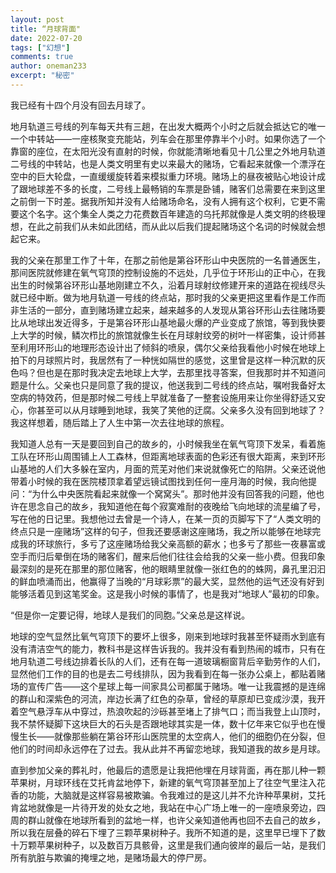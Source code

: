 ```yaml
---
layout: post
title: “月球背面"
date: 2022-07-20
tags: ["幻想"]
comments: true
author: oneman233
excerpt: "秘密"
---
```


我已经有十四个月没有回去月球了。

地月轨道三号线的列车每天共有三趟，在出发大概两个小时之后就会抵达它的唯一一个中转站——一座核聚变充能站，列车会在那里停靠半个小时。如果你选了一个靠窗的座位，在太阳光没有直射的时候，你就能清晰地看见十几公里之外地月轨道二号线的中转站，也是人类文明里有史以来最大的赌场，它看起来就像一个漂浮在空中的巨大轮盘，一直缓缓旋转着来模拟重力环境。赌场上的昼夜被贴心地设计成了跟地球差不多的长度，二号线上最畅销的车票是卧铺，赌客们总需要在来到这里之前倒一下时差。据我所知并没有人给赌场命名，没有人拥有这个权利，它更不需要这个名字。这个集全人类之力花费数百年建造的乌托邦就像是人类文明的终极理想，在此之前我们从未如此团结，而从此以后我们提起赌场这个名词的时候就会想起它来。

我的父亲在那里工作了十年，在那之前他是第谷环形山中央医院的一名普通医生，那间医院就修建在氧气穹顶的控制设施的不远处，几乎位于环形山的正中心，在我出生的时候第谷环形山基地刚建立不久，沿着月球射纹修建开来的道路在视线尽头就已经中断。做为地月轨道一号线的终点站，那时我的父亲更把这里看作是工作而非生活的一部分，直到赌场建立起来，越来越多的人发现从第谷环形山去往赌场要比从地球出发近得多，于是第谷环形山基地最火爆的产业变成了旅馆，等到我快要上大学的时候，鳞次栉比的旅馆就像生长在月球射纹旁的树叶一样密集，设计师甚至利用环形山的地理形态设计出了倾斜的喷泉，偶尔父亲给我看他小时候在地球上拍下的月球照片时，我居然有了一种恍如隔世的感觉，这里曾是这样一种沉默的灰色吗？但也是在那时我决定去地球上大学，去那里找寻答案，但我那时并不知道问题是什么。父亲也只是同意了我的提议，他送我到二号线的终点站，嘱咐我备好太空病的特效药，但是那时候二号线上早就准备了一整套设施用来让你坐得舒适又安心，你甚至可以从月球睡到地球，我笑了笑他的迂腐。父亲多久没有回到地球了？我这样想着，随后踏上了人生中第一次去往地球的旅程。

我知道人总有一天是要回到自己的故乡的，小时候我坐在氧气穹顶下发呆，看着施工队在环形山周围铺上人工森林，但距离地球表面的色彩还有很大距离，来到环形山基地的人们大多躲在室内，月面的荒芜对他们来说就像死亡的陷阱。父亲还说他带着小时候的我在医院楼顶拿着望远镜试图找到任何一座月海的时候，我向他提问：“为什么中央医院看起来就像一个窝窝头”。那时他并没有回答我的问题，他也许在思念自己的故乡，我知道他在每个寂寞难耐的夜晚给飞向地球的流星编了号，写在他的日记里。我想他过去曾是一个诗人，在某一页的页脚写下了“人类文明的终点只是一座赌场”这样的句子，但我还要感谢这座赌场，我之所以能够在地球完成我的环球旅行，多亏了这座赌场给我父亲高额的薪水；也多亏了那些一夜暴富或空手而归后晕倒在场的赌客们，醒来后他们往往会给我的父亲一些小费。但我印象最深刻的是死在那里的那位赌客，他的眼睛里就像一张红色的的蛛网，鼻孔里汩汩的鲜血喷涌而出，他赢得了当晚的“月球彩票”的最大奖，显然他的运气还没有好到能够活着见到这笔奖金。这是我小时候的事情了，也是我对“地球人”最初的印象。

“但是你一定要记得，地球人是我们的同胞。”父亲总是这样说。

地球的空气显然比氧气穹顶下的要坏上很多，刚来到地球时我甚至怀疑雨水到底有没有清洁空气的能力，教科书是这样告诉我的。我并没有看到热闹的城市，只有在地月轨道二号线边排着长队的人们，还有在每一道玻璃橱窗背后辛勤劳作的人们，显然他们工作的目的也是去二号线排队，因为我看到在每一张办公桌上，都贴着赌场的宣传广告——这个星球上每一间家具公司都属于赌场。唯一让我震撼的是连绵的群山和深紫色的河流，岸边长满了红色的杂草，曾经的草原却已变成沙漠，我开着空气悬浮车从中穿过，热浪吹起的沙砾甚至堵上了排气口；而当我登上山顶时，我不禁怀疑脚下这块巨大的石头是否跟地球其实是一体，数十亿年来它似乎也在慢慢生长——就像那些躺在第谷环形山医院里的太空病人，他们的细胞仍在分裂，但他们的时间却永远停在了过去。我从此并不再留恋地球，我知道我的故乡是月球。

直到参加父亲的葬礼时，他最后的遗愿是让我把他埋在月球背面，再在那儿种一颗苹果树，月球环线在艾托肯盆地停下，新建的氧气穹顶甚至加上了往空气里注入花香的功能，大脑就是这样容易被欺骗。令我难过的是这儿并不允许种苹果树，艾托肯盆地就像是一片待开发的处女之地，我站在中心广场上唯一的一座喷泉旁边，四周的群山就像在地球所看到的盆地一样，也许父亲知道他再也回不去自己的故乡，所以我在层叠的碎石下埋了三颗苹果树种子。我所不知道的是，这里早已埋下了数十万颗苹果树种子，以及数百万具骸骨，这里是我们通向彼岸的最后一站，是我们所有肮脏与欺骗的掩埋之地，是赌场最大的停尸房。